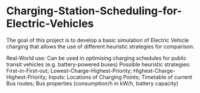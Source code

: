 # Charging-Station-Scheduling-for-Electric-Vehicles
The goal of this project is to develop a basic simulation of Electric Vehicle charging that allows the use of different heuristic strategies for comparison.

Real-World use: Can be used in optimising charging schedules for public transit vehicles (e.g. battery-powered buses)
Possible heuristic strategies: First-in-First-out; Lowest-Charge-Highest-Priority; Highest-Charge-Highest-Priority; 
Inputs: Locations of Charging Points; Timetable of current Bus routes; Bus properties (consumption/h in kW/h, battery capacity)

